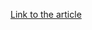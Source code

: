 [Link to the article](https://kienmanowar.wordpress.com/2020/06/27/quick-analysis-note-about-guloader-or-cloudeye/)
